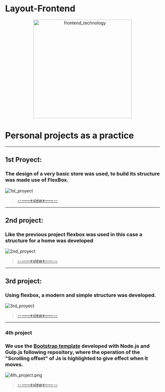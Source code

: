 # Layout-Frontend

<p align="center">
  <img src="https://encrypted-tbn0.gstatic.com/images?q=tbn:ANd9GcQZtgzkVSPbLt25xCbFY1-vWmV8aYYLO8DICtztUAzNA-wC2Z4q" alt="frontend_technology" width="320">
</p>

# Personal projects as a practice

<hr>

## 1st Proyect:


### The design of a very basic store was used, to build its structure was made use of FlexBox.
![1st_proyect](img/1st_Proyect.png)
> [----->view<-----](https://github.com/FabriJuncal/Layout-Frontend/tree/master/1st%20project)

<hr>

## 2nd project:


### Like the previous project flexbox was used in this case a structure for a home was developed
![2nd_proyect](img/2nd_Proyect.png)
> [----->view<-----](https://github.com/FabriJuncal/Layout-Frontend/tree/master/2nd%20project)

<hr>

## 3rd project:


### Using flexbox, a modern and simple structure was developed.
![3rd_proyect](img/3rd_Proyect.png)
> [----->view<-----](https://github.com/FabriJuncal/Layout-Frontend/tree/master/3rd%20Proyect)

<hr>

### 4th project

### We use the <a href="https://github.com/FabriJuncal/Bootstrap-template">Bootstrap template<a> developed with Node.js and Gulp.js following repository, where the operation of the "Scrolling offset" of Js is highlighted to give effect when it moves.
![4th_project.png](img/4th_project.png)
> [----->view<-----](https://github.com/FabriJuncal/Layout-Frontend/tree/master/4th_project)

